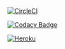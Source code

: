 
[![CircleCI](https://circleci.com/gh/PDSW-ECI/base-proyectos.svg?style=svg)](https://app.circleci.com/pipelines/github/EstebananoT/lab6?filter=all)

[![Codacy Badge](https://app.codacy.com/project/badge/Grade/543c8d9a40f04906b530681d3f29c99a)](https://www.codacy.com/gh/EstebananoT/lab6/dashboard?utm_source=github.com&amp;utm_medium=referral&amp;utm_content=EstebananoT/lab6&amp;utm_campaign=Badge_Grade)

[![Heroku](https://heroku-badge.herokuapp.com/?app=heroku-badge)](https://jijija.herokuapp.com/faces/guess.xhtml)
